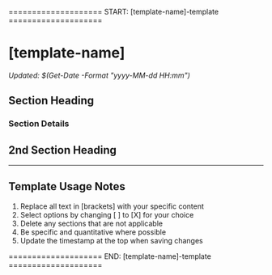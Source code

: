 ==================== START: [template-name]-template ====================
# [template-name]

*Updated: $(Get-Date -Format "yyyy-MM-dd HH:mm")*

## Section Heading

### Section Details

## 2nd Section Heading

---
<!-- For AI Remove this section when using the template -->
## Template Usage Notes
1. Replace all text in [brackets] with your specific content
2. Select options by changing [ ] to [X] for your choice
3. Delete any sections that are not applicable
4. Be specific and quantitative where possible
5. Update the timestamp at the top when saving changes

==================== END: [template-name]-template ====================